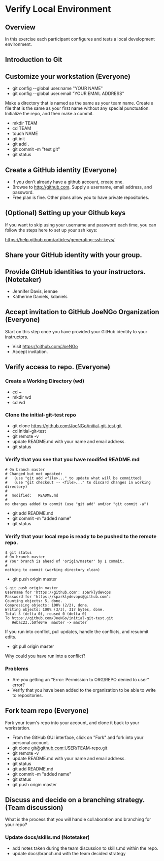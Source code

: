 # Verify Local Environment

## Overview

In this exercise each participant configures and tests a local development environment.

## Introduction to Git

## Customize your workstation (Everyone)

* git config --global user.name "YOUR NAME"
* git config --global user.email "YOUR EMAIL ADDRESS"
 

Make a directory that is named as the same as your team name. Create a file that is the same as your first name without any special punctuation. Initialize the repo, and then make a commit.

* mkdir TEAM
* cd TEAM
* touch NAME
* git init
* git add .
* git commit -m "test git"
* git status

## Create a GitHub identity (Everyone)

* If you don't already have a github account, create one.
* Browse to http://github.com. Supply a username, email address, and password.
* Free plan is fine. Other plans allow you to have private repositories.

## (Optional) Setting up your Github keys

If you want to skip using your username and password each time, you can follow the steps here to set up your ssh keys:

https://help.github.com/articles/generating-ssh-keys/


## Share your GitHub identity with your group. 

## Provide GitHub identities to your instructors. (Notetaker)

* Jennifer Davis, iennae
* Katherine Daniels, kdaniels
 
## Accept invitation to GitHub JoeNGo Organization (Everyone)

Start on this step once you have provided your GitHub identity to your instructors.

* Visit https://github.com/JoeNGo
* Accept invitation.

## Verify access to repo. (Everyone)

### Create a Working Directory (wd)
* cd ~
* mkdir wd
* cd wd

### Clone the initial-git-test repo 

* git clone https://github.com/JoeNGo/initial-git-test.git
* cd initial-git-test
* git remote -v
* update README.md with your name and email address.
* git status

### Verify that you see that you have modifed README.md 

```
# On branch master
# Changed but not updated:
#   (use "git add <file>..." to update what will be committed)
#   (use "git checkout -- <file>..." to discard changes in working directory)
#
#  modified:   README.md
#
no changes added to commit (use "git add" and/or "git commit -a")

```

* git add README.md
* git commit -m "added name"
* git status

### Verify that your local repo is ready to be pushed to the remote repo.

```
$ git status
# On branch master
# Your branch is ahead of 'origin/master' by 1 commit.
#
nothing to commit (working directory clean)
```

* git push origin master

```
$ git push origin master
Username for 'https://github.com': sparklydevops
Password for 'https://sparklydevops@github.com':
Counting objects: 5, done.
Compressing objects: 100% (2/2), done.
Writing objects: 100% (3/3), 317 bytes, done.
Total 3 (delta 0), reused 0 (delta 0)
To https://github.com/JoeNGo/initial-git-test.git
   9ebac23..b0fe04e  master -> master

```

If you run into conflict, pull updates, handle the conflicts, and resubmit edits.

* git pull origin master

Why could you have run into a conflict?

### Problems

* Are you getting an "Error: Permission to ORG/REPO denied to user" error?
 * Verify that you have been added to the organization to be able to write to repositories.

## Fork team repo (Everyone)

Fork your team's repo into your account, and clone it back to your workstation.

* From the GitHub GUI interface, click on "Fork" and fork into your personal account.
* git clone git@github.com:USER/TEAM-repo.git
* git remote -v
* update README.md with your name and email address.
* git status
* git add README.md
* git commit -m "added name"
* git status
* git push origin master

## Discuss and decide on a branching strategy. (Team discussion)

What is the process that you will handle collaboration and branching for your repo?

### Update docs/skills.md (Notetaker)

* add notes taken during the team discussion to skills.md within the repo.
* update docs/branch.md with the team decided strategy
